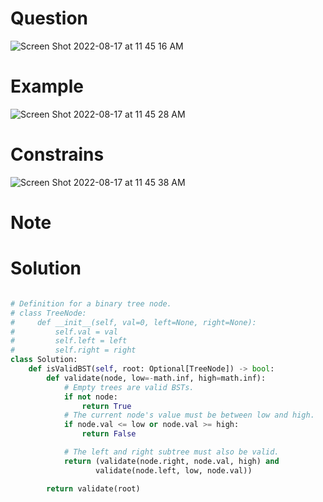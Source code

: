 # Question 
![Screen Shot 2022-08-17 at 11 45 16 AM](https://user-images.githubusercontent.com/64442606/185183774-db2d6acc-aef6-41a8-86f8-9160110fcc04.png)

# Example
![Screen Shot 2022-08-17 at 11 45 28 AM](https://user-images.githubusercontent.com/64442606/185183847-68e45e81-c5e1-400c-b10d-071a8c934bf8.png)

# Constrains
![Screen Shot 2022-08-17 at 11 45 38 AM](https://user-images.githubusercontent.com/64442606/185183900-c155be04-0926-4b74-951d-f27110b22ff8.png)

# Note

# Solution
```python 

# Definition for a binary tree node.
# class TreeNode:
#     def __init__(self, val=0, left=None, right=None):
#         self.val = val
#         self.left = left
#         self.right = right
class Solution:
    def isValidBST(self, root: Optional[TreeNode]) -> bool:
        def validate(node, low=-math.inf, high=math.inf):
            # Empty trees are valid BSTs.
            if not node:
                return True
            # The current node's value must be between low and high.
            if node.val <= low or node.val >= high:
                return False

            # The left and right subtree must also be valid.
            return (validate(node.right, node.val, high) and
                   validate(node.left, low, node.val))

        return validate(root)
```
